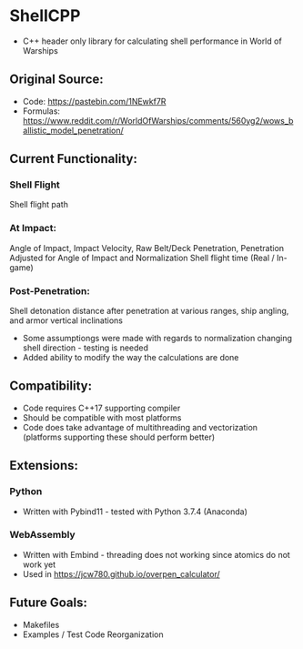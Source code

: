 # ShellCPP
- C++ header only library for calculating shell performance in World of Warships
## Original Source:
- Code: https://pastebin.com/1NEwkf7R
- Formulas: https://www.reddit.com/r/WorldOfWarships/comments/560yg2/wows_ballistic_model_penetration/
## Current Functionality:
### Shell Flight
Shell flight path
### At Impact:
Angle of Impact, Impact Velocity, Raw Belt/Deck Penetration, Penetration Adjusted for Angle of Impact and Normalization
Shell flight time (Real / In-game)
### Post-Penetration:
Shell detonation distance after penetration at various ranges, ship angling, and armor vertical inclinations
- Some assumptiongs were made with regards to normalization changing shell direction - testing is needed
- Added ability to modify the way the calculations are done 
## Compatibility:
- Code requires C++17 supporting compiler
- Should be compatible with most platforms 
- Code does take advantage of multithreading and vectorization (platforms supporting these should perform better)
## Extensions:
### Python 
- Written with Pybind11 - tested with Python 3.7.4 (Anaconda)
### WebAssembly 
- Written with Embind - threading does not working since atomics do not work yet
- Used in https://jcw780.github.io/overpen_calculator/ 
## Future Goals:
- Makefiles
- Examples / Test Code Reorganization




